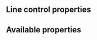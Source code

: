 
## Line control properties
			





## Available properties
<a name="available_properties_ELTTEXTE000082"></a>
<a name="NOTE2_2"></a>
<a name="NOTE2_3"></a>
<a name="NOTE2_4"></a>



